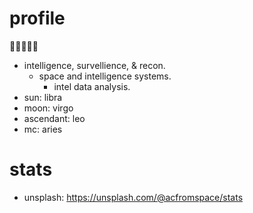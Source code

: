 # profile

🧑🏻‍🚀✨🌌

- intelligence, survellience, & recon.
  - space and intelligence systems.
    - intel data analysis.
- sun: libra
- moon: virgo
- ascendant: leo
- mc: aries

# stats
- unsplash: https://unsplash.com/@acfromspace/stats